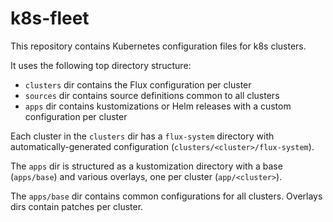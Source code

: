 # k8s-fleet

This repository contains Kubernetes configuration files for k8s clusters.

It uses the following top directory structure:

- `clusters` dir contains the Flux configuration per cluster
- `sources` dir contains source definitions common to all clusters
- `apps` dir contains kustomizations or Helm releases with a custom configuration per cluster

Each cluster in the `clusters` dir has a `flux-system` directory with automatically-generated configuration (`clusters/<cluster>/flux-system`).

The `apps` dir is structured as a kustomization directory with a base (`apps/base`) and various overlays, one per cluster (`app/<cluster>`).

The `apps/base` dir contains common configurations for all clusters. Overlays dirs contain patches per cluster.

